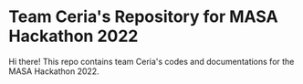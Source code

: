 # Team Ceria's Repository for MASA Hackathon 2022

Hi there!
This repo contains team Ceria's codes and documentations for the MASA Hackathon 2022.
